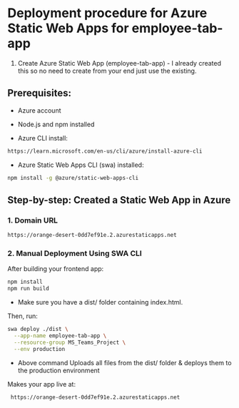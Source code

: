 #  Deployment procedure for Azure Static Web Apps for employee-tab-app
 1. Create Azure Static Web App (employee-tab-app) - I already created this so no need to create from your end just use the existing.
     
## Prerequisites:
- Azure account

- Node.js and npm installed

- Azure CLI install:
 ```bash
 https://learn.microsoft.com/en-us/cli/azure/install-azure-cli
 ```

- Azure Static Web Apps CLI (swa) installed:

```bash
npm install -g @azure/static-web-apps-cli
```
## Step-by-step: Created a Static Web App in Azure

### 1. Domain URL
```bash
https://orange-desert-0dd7ef91e.2.azurestaticapps.net
```
### 2. Manual Deployment Using SWA CLI
After building your frontend app:

```bash
npm install
npm run build
```
- Make sure you have a dist/ folder containing index.html.

Then, run:

```bash
swa deploy ./dist \
  --app-name employee-tab-app \
  --resource-group MS_Teams_Project \
  --env production
```

- Above command Uploads all files from the dist/ folder & deploys them to the production environment

Makes your app live at:
```bash
 https://orange-desert-0dd7ef91e.2.azurestaticapps.net
```
